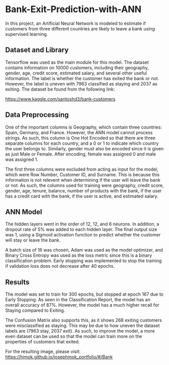 # Bank-Exit-Prediction-with-ANN

In this project, an Artificial Neural Network is modeled to estimate if customers from three different countries are likely to leave a bank using supervised learning.



## Dataset and Library
Tensorflow was used as the main module for this model.
The dataset contains information on 10000 customers, including their geography, gender, age, credit score, estimated salary, and several other useful information. The label is whether the customer has exited the bank or not. However, the label is uneven with 7963 classified as staying and 2037 as exiting. The dataset be found from the following link:

https://www.kaggle.com/santoshd3/bank-customers

## Data Preprocessing
One of the important columns is Geography, which contain three countries: Spain, Germany, and France. However, the ANN model cannot process strings. As such, this column is One Hot Encoded so that there are three separate columns for each country, and a 0 or 1 to indicate which country the user belongs to.
Similarly, gender must also be encoded since it is given as just Male or Female. After encoding, female was assigned 0 and male was assigned 1.

The first three columns were excluded from acting as input for the model, which were Row Number, Customer ID, and Surname. This is because this information is not relevent when determining if the user will leave the bank or not. As such, the columns used for training were geography, credit score, gender, age, tenure, balance, number of products with the bank, if the user has a credit card with the bank, if the user is active, and estimated salary.

## ANN Model
The hidden layers went in the order of 12, 12, and 6 neurons. In addition, a dropout rate of 5% was added to each hidden layer. The final output size was 1, using a Sigmoid activation function to predict whether the customer will stay or leave the bank.

A batch size of 16 was chosen, Adam was used as the model optimizer, and Binary Cross Entropy was used as the loss metric since this is a binary classification problem. Early stopping was implemented to stop the training if validation loss does not decrease after 40 epochs. 

## Results
The model was set to train for 300 epochs, but stopped at epoch 167 due to Early Stopping. As seen in the Classification Report, the model has an overall accuracy of 87%. However, the model has a much higher recall for Staying compared to Exiting.

The Confusion Matrix also supports this, as it shows 268 exiting customers were misclassified as staying. This may be due to how uneven the dataset labels are (7963 stay, 2037 exit). As such, to improve the model, a more even dataset can be used so that the model can train more on the properties of customers that exited.

For the resulting image, please visit: https://hjmok.github.io/josephmok_portfolio/#/Bank
